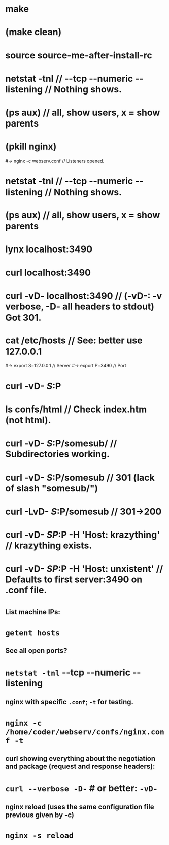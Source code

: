 #
# make
# (make clean)
# source source-me-after-install-rc
# netstat -tnl					// --tcp --numeric --listening // Nothing shows.
# (ps aux)						// all, show users, x = show parents
# (pkill nginx)
#-> nginx -c webserv.conf			// Listeners opened.
# netstat -tnl					// --tcp --numeric --listening // Nothing shows.
# (ps aux)						// all, show users, x = show parents
# lynx localhost:3490
# curl localhost:3490
# curl -vD- localhost:3490		// (-vD-: -v verbose, -D- all headers to stdout) Got 301.
# cat /etc/hosts				// See: better use 127.0.0.1
#-> export S=127.0.0.1			// Server
#-> export P=3490				// Port
# curl -vD- $S:$P
# ls confs/html					// Check index.htm (not html).
# curl -vD- $S:$P/somesub/		// Subdirectories working.
# curl -vD- $S:$P/somesub		// 301 (lack of slash "somesub/")
# curl -LvD- $S:$P/somesub		// 301->200
# curl -vD- $SP:$P -H 'Host: krazything'	// krazything exists.
# curl -vD- $SP:$P -H 'Host: unxistent'		// Defaults to first server:3490 on .conf file.

#
#

## List machine IPs:
# `getent hosts`

## See all open ports?
# `netstat -tnl` --tcp --numeric --listening

## nginx with specific `.conf`; `-t` for testing.
# `nginx -c /home/coder/webserv/confs/nginx.conf -t`

## curl showing everything about the negotiation and package (request and response headers):
# `curl --verbose -D-` # or better: `-vD-`

## nginx reload (uses the same configuration file previous given by -c)
# `nginx -s reload`
